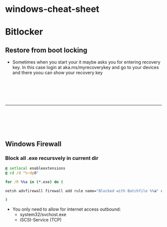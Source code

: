 # windows-cheat-sheet


# Bitlocker

## Restore from boot locking
- Sometimes when you start your it maybe asks you for entering recovery key. In this case login at aka.ms/myrecoverykey and go to your devices and there yoou can show your recovery key




<br><br>
<br><br>
___
<br><br>
<br><br>





## Windows Firewall

### Block all .exe recursvely in current dir
```cmd
@ setlocal enableextensions 
@ cd /d "%~dp0"

for /R %%a in (*.exe) do (

netsh advfirewall firewall add rule name="Blocked with Batchfile %%a" dir=out program="%%a" action=block

)
```
- You only need to allow for internet access outbound:
  - system32/svchost.exe
  - iSCSI-Service (TCP)
